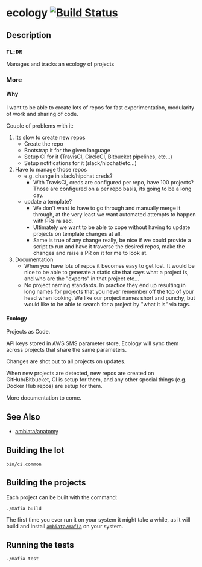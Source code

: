 # ecology [![Build Status](https://img.shields.io/travis/irreverent-pixel-feats/ecology.svg?style=flat)](https://travis-ci.org/irreverent-pixel-feats/ecology)

## Description

### `TL;DR`

Manages and tracks an ecology of projects

### More

#### Why

I want to be able to create lots of repos for fast experimentation, modularity of work and sharing of code.

Couple of problems with it:

1. Its slow to create new repos
    - Create the repo
    - Bootstrap it for the given language
    - Setup CI for it (TravisCI, CircleCI, Bitbucket pipelines, etc...)
    - Setup notifications for it (slack/hipchat/etc...)
2. Have to manage those repos
    - e.g. change in slack/hipchat creds?
        - With TravisCI, creds are configured per repo, have 100 projects? Those are configured on a per repo basis,
          its going to be a long day.
    - update a template?
        - We don't want to have to go through and manually merge it through, at the very least
          we want automated attempts to happen with PRs raised.
        - Ultimately we want to be able to cope without having to update projects on template changes at
          all.
        - Same is true of any change really, be nice if we could provide a script to run and have it traverse the desired
          repos, make the changes and raise a PR on it for me to look at.
3. Documentation
    - When you have lots of repos it becomes easy to get lost. It would be nice to be able to generate a static site that
      says what a project is, and who are the "experts" in that project etc...
    - No project naming standards. In practice they end up resulting in long names for projects that
      you never remember off the top of your head when looking. We like our project names short and punchy,
      but would like to be able to search for a project by "what it is" via tags.

#### Ecology

Projects as Code.

API keys stored in AWS SMS parameter store, Ecology will sync them across projects that share the
same parameters.

Changes are shot out to all projects on updates.

When new projects are detected, new repos are created on GitHub/Bitbucket, CI is setup for them, and any other special things (e.g. Docker Hub repos) are setup for them.

More documentation to come.

## See Also

- [ambiata/anatomy](https://github.com/ambiata/anatomy)

## Building the lot

``` shell
bin/ci.common
```

## Building the projects

Each project can be built with the command:

``` shell
./mafia build
```

The first time you ever run it on your system it might take a while, as it will build and install
[`ambiata/mafia`](https://github.com/ambiata/mafia) on your system.

## Running the tests

``` shell
./mafia test
```
